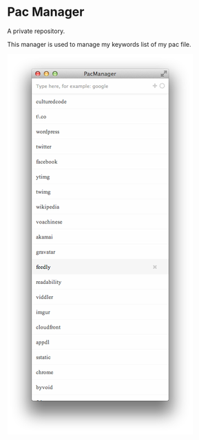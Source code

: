 Pac Manager
===========

A private repository.

This manager is used to manage my keywords list of my pac file.

![image](./asset/screenshot.png)